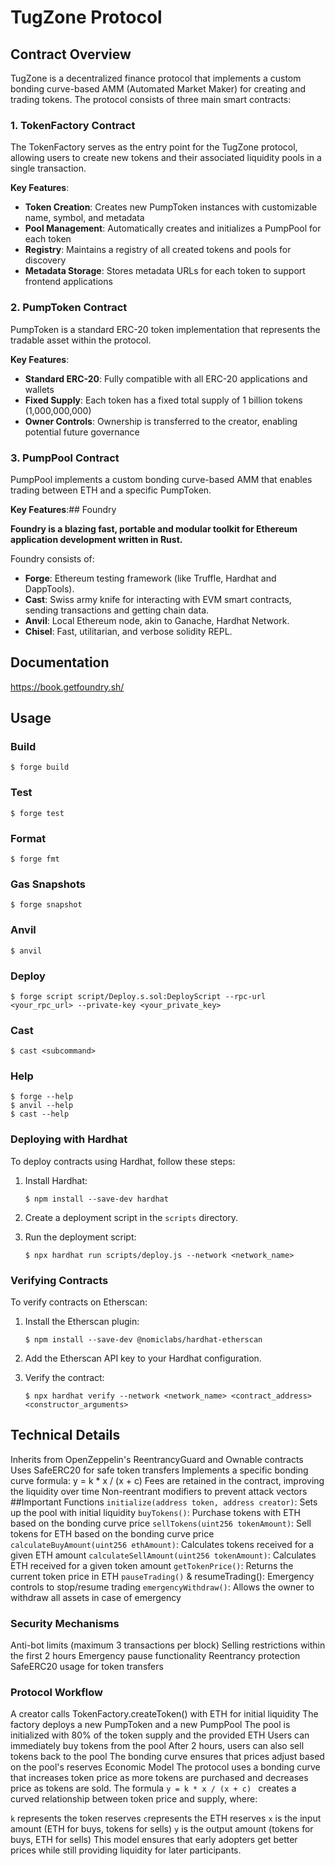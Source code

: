 # TugZone Protocol

## Contract Overview

TugZone is a decentralized finance protocol that implements a custom bonding curve-based AMM (Automated Market Maker) for creating and trading tokens. The protocol consists of three main smart contracts:

### 1. TokenFactory Contract

The TokenFactory serves as the entry point for the TugZone protocol, allowing users to create new tokens and their associated liquidity pools in a single transaction.

**Key Features**:
- **Token Creation**: Creates new PumpToken instances with customizable name, symbol, and metadata
- **Pool Management**: Automatically creates and initializes a PumpPool for each token
- **Registry**: Maintains a registry of all created tokens and pools for discovery
- **Metadata Storage**: Stores metadata URLs for each token to support frontend applications

### 2. PumpToken Contract

PumpToken is a standard ERC-20 token implementation that represents the tradable asset within the protocol.

**Key Features**:
- **Standard ERC-20**: Fully compatible with all ERC-20 applications and wallets
- **Fixed Supply**: Each token has a fixed total supply of 1 billion tokens (1,000,000,000)
- **Owner Controls**: Ownership is transferred to the creator, enabling potential future governance

### 3. PumpPool Contract

PumpPool implements a custom bonding curve-based AMM that enables trading between ETH and a specific PumpToken.

**Key Features**:## Foundry

**Foundry is a blazing fast, portable and modular toolkit for Ethereum application development written in Rust.**

Foundry consists of:

-   **Forge**: Ethereum testing framework (like Truffle, Hardhat and DappTools).
-   **Cast**: Swiss army knife for interacting with EVM smart contracts, sending transactions and getting chain data.
-   **Anvil**: Local Ethereum node, akin to Ganache, Hardhat Network.
-   **Chisel**: Fast, utilitarian, and verbose solidity REPL.

## Documentation

https://book.getfoundry.sh/

## Usage

### Build

```shell
$ forge build
```

### Test

```shell
$ forge test
```

### Format

```shell
$ forge fmt
```

### Gas Snapshots

```shell
$ forge snapshot
```

### Anvil

```shell
$ anvil
```

### Deploy

```shell
$ forge script script/Deploy.s.sol:DeployScript --rpc-url <your_rpc_url> --private-key <your_private_key>
```

### Cast

```shell
$ cast <subcommand>
```

### Help

```shell
$ forge --help
$ anvil --help
$ cast --help
```

### Deploying with Hardhat

To deploy contracts using Hardhat, follow these steps:

1. Install Hardhat:
   ```shell
   $ npm install --save-dev hardhat
   ```

2. Create a deployment script in the `scripts` directory.

3. Run the deployment script:
   ```shell
   $ npx hardhat run scripts/deploy.js --network <network_name>
   ```

### Verifying Contracts

To verify contracts on Etherscan:

1. Install the Etherscan plugin:
   ```shell
   $ npm install --save-dev @nomiclabs/hardhat-etherscan
   ```

2. Add the Etherscan API key to your Hardhat configuration.

3. Verify the contract:
   ```shell
   $ npx hardhat verify --network <network_name> <contract_address> <constructor_arguments>
   ```


## Technical Details

Inherits from OpenZeppelin's ReentrancyGuard and Ownable contracts
Uses SafeERC20 for safe token transfers
Implements a specific bonding curve formula: y = k * x / (x + c)
Fees are retained in the contract, improving the liquidity over time
Non-reentrant modifiers to prevent attack vectors
##Important Functions
```initialize(address token, address creator)```: Sets up the pool with initial liquidity
```buyTokens()```: Purchase tokens with ETH based on the bonding curve price
```sellTokens(uint256 tokenAmount)```: Sell tokens for ETH based on the bonding curve price
```calculateBuyAmount(uint256 ethAmount)```: Calculates tokens received for a given ETH amount
```calculateSellAmount(uint256 tokenAmount)```: Calculates ETH received for a given token amount
```getTokenPrice()```: Returns the current token price in ETH
```pauseTrading()``` & resumeTrading(): Emergency controls to stop/resume trading
```emergencyWithdraw()```: Allows the owner to withdraw all assets in case of emergency

### Security Mechanisms

Anti-bot limits (maximum 3 transactions per block)
Selling restrictions within the first 2 hours
Emergency pause functionality
Reentrancy protection
SafeERC20 usage for token transfers

### Protocol Workflow

A creator calls TokenFactory.createToken() with ETH for initial liquidity
The factory deploys a new PumpToken and a new PumpPool
The pool is initialized with 80% of the token supply and the provided ETH
Users can immediately buy tokens from the pool
After 2 hours, users can also sell tokens back to the pool
The bonding curve ensures that prices adjust based on the pool's reserves
Economic Model
The protocol uses a bonding curve that increases token price as more tokens are purchased and decreases price as tokens are sold. The formula ```y = k * x / (x + c) ``` creates a curved relationship between token price and supply, where:

```k``` represents the token reserves
```c```represents the ETH reserves
```x``` is the input amount (ETH for buys, tokens for sells)
```y``` is the output amount (tokens for buys, ETH for sells)
This model ensures that early adopters get better prices while still providing liquidity for later participants.
